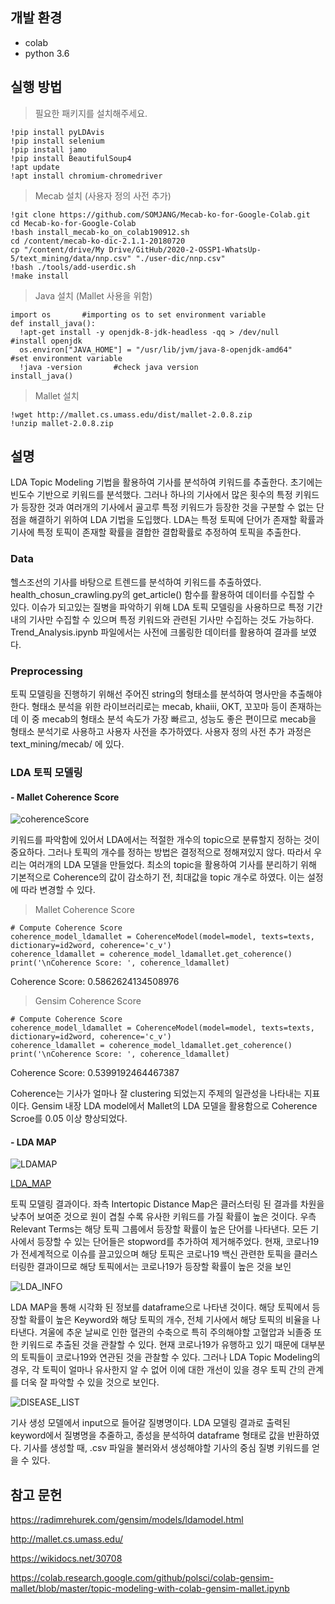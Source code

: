 ## 개발 환경
- colab
- python 3.6

## 실행 방법
> 필요한 패키지를 설치해주세요. 
```
!pip install pyLDAvis
!pip install selenium
!pip install jamo
!pip install BeautifulSoup4
!apt update
!apt install chromium-chromedriver 
```

> Mecab 설치 (사용자 정의 사전 추가) 
```
!git clone https://github.com/SOMJANG/Mecab-ko-for-Google-Colab.git
cd Mecab-ko-for-Google-Colab
!bash install_mecab-ko_on_colab190912.sh
cd /content/mecab-ko-dic-2.1.1-20180720
cp "/content/drive/My Drive/GitHub/2020-2-OSSP1-WhatsUp-5/text_mining/data/nnp.csv" "./user-dic/nnp.csv"
!bash ./tools/add-userdic.sh
!make install
```

> Java 설치 (Mallet 사용을 위함) 
```
import os       #importing os to set environment variable
def install_java():
  !apt-get install -y openjdk-8-jdk-headless -qq > /dev/null      #install openjdk
  os.environ["JAVA_HOME"] = "/usr/lib/jvm/java-8-openjdk-amd64"     #set environment variable
  !java -version       #check java version
install_java()
```

> Mallet 설치
```
!wget http://mallet.cs.umass.edu/dist/mallet-2.0.8.zip
!unzip mallet-2.0.8.zip
```

## 설명

LDA Topic Modeling 기법을 활용하여 기사를 분석하여 키워드를 추출한다. 초기에는 빈도수 기반으로 키워드를 분석했다. 그러나 하나의 기사에서 많은 횟수의 특정 키워드가 등장한 것과 여러개의 기사에서 골고루 특정 키워드가 등장한 것을 구분할 수 없는 단점을 해결하기 위하여 LDA 기법을 도입했다. LDA는 특정 토픽에 단어가 존재할 확률과 기사에 특정 토픽이 존재할 확률을 결합한 결합확률로 추정하여 토픽을 추출한다.


### Data
헬스조선의 기사를 바탕으로 트렌드를 분석하여 키워드를 추출하였다. health_chosun_crawling.py의 get_article() 함수를 활용하여 데이터를 수집할 수 있다.
이슈가 되고있는 질병을 파악하기 위해 LDA 토픽 모델링을 사용하므로 특정 기간 내의 기사만 수집할 수 있으며 특정 키워드와 관련된 기사만 수집하는 것도 가능하다.
Trend_Analysis.ipynb 파일에서는 사전에 크롤링한 데이터를 활용하여 결과를 보였다.


### Preprocessing
토픽 모델링을 진행하기 위해선 주어진 string의 형태소를 분석하여 명사만을 추출해야한다. 형태소 분석을 위한 라이브러리로는 mecab, khaiii, OKT, 꼬꼬마 등이 존재하는데
이 중 mecab의 형태소 분석 속도가 가장 빠르고, 성능도 좋은 편이므로 mecab을 형태소 분석기로 사용하고 사용자 사전을 추가하였다. 사용자 정의 사전 추가 과정은  text_mining/mecab/ 에 있다.


### LDA 토픽 모델링
#### - Mallet Coherence Score
<p>

![coherenceScore](https://csid-dgu.github.io/2020-2-OSSP1-WhatsUp-5/text_mining/output/coherence_values.png "Mallet Coherence Score")

키워드를 파악함에 있어서 LDA에서는 적절한 개수의 topic으로 분류할지 정하는 것이 중요하다. 그러나 토픽의 개수를 정하는 방법은 결정적으로 정해져있지 않다. 따라서 우리는 여러개의 LDA 모델을 만들었다. 최소의 topic을 활용하여 기사를 분리하기 위해 기본적으로 Coherence의 값이 감소하기 전, 최대값을 topic 개수로 하였다. 이는 설정에 따라 변경할 수 있다. <p>


> Mallet Coherence Score
```
# Compute Coherence Score
coherence_model_ldamallet = CoherenceModel(model=model, texts=texts, dictionary=id2word, coherence='c_v')
coherence_ldamallet = coherence_model_ldamallet.get_coherence()
print('\nCoherence Score: ', coherence_ldamallet)
```

Coherence Score:  0.5862624134508976

> Gensim Coherence Score
```
# Compute Coherence Score
coherence_model_ldamallet = CoherenceModel(model=model, texts=texts, dictionary=id2word, coherence='c_v')
coherence_ldamallet = coherence_model_ldamallet.get_coherence()
print('\nCoherence Score: ', coherence_ldamallet)
```

Coherence Score:  0.5399192464467387


Coherence는 기사가 얼마나 잘 clustering 되었는지 주제의 일관성을 나타내는 지표이다. Gensim 내장 LDA model에서 Mallet의 LDA 모델을 활용함으로
Coherence Scroe를 0.05 이상 향상되었다.

#### - LDA MAP
![LDAMAP](https://csid-dgu.github.io/2020-2-OSSP1-WhatsUp-5/text_mining/img/ldamap.png "ldamap")

[LDA_MAP](https://csid-dgu.github.io/2020-2-OSSP1-WhatsUp-5/text_mining/output/LDA_Map.html "lda") 
<p>토픽 모델링 결과이다. 좌측 Intertopic Distance Map은 클러스터링 된 결과를 차원을 낮추어 보여준 것으로 원이 겹칠 수록 유사한 키워드를 가질 확률이 높은 것이다.
우측 Relevant Terms는 해당 토픽 그룹에서 등장할 확률이 높은 단어를 나타낸다. 모든 기사에서 등장할 수 있는 단어들은 stopword를 추가하여 제거해주었다. 현재, 코로나19가 전세계적으로 이슈를 끌고있으며 해당 토픽은 코로나19 백신 관련한 토픽을 클러스터링한 결과이므로 해당 토픽에서는 코로나19가 등장할 확률이 높은 것을 보인

![LDA_INFO](https://csid-dgu.github.io/2020-2-OSSP1-WhatsUp-5/text_mining/img/lda_info.png "lda_info")
<p>LDA MAP을 통해 시각화 된 정보를 dataframe으로 나타낸 것이다. 해당 토픽에서 등장할 확률이 높은 Keyword와 해당 토픽의 개수, 전체 기사에서 해당 토픽의 비율을 나타낸다.
겨울에 추운 날씨로 인한 혈관의 수축으로 특히 주의해야할 고혈압과 뇌졸중 또한 키워드로 추출된 것을 관찰할 수 있다. 현재 코로나19가 유행하고 있기 때문에 대부분의 토픽들이 코로나19와 연관된 것을 관찰할 수 있다. 그러나 LDA Topic Modeling의 경우, 각 토픽이 얼마나 유사한지 알 수 없어 이에 대한 개선이 있을 경우 토픽 간의 관계를 더욱 잘 파악할 수 있을 것으로 보인다.

![DISEASE_LIST](https://csid-dgu.github.io/2020-2-OSSP1-WhatsUp-5/text_mining/img/disease_list.png "disease_list")
<p>기사 생성 모델에서 input으로 들어갈 질병명이다. LDA 모델링 결과로 출력된 keyword에서 질병명을 추줄하고, 종성을 분석하여 dataframe 형태로 값을 반환하였다. 기사를 생성할 때, .csv 파일을 불러와서 생성해야할 기사의 중심 질병 키워드를 얻을 수 있다.


## 참고 문헌
https://radimrehurek.com/gensim/models/ldamodel.html <p>
http://mallet.cs.umass.edu/ <p>
https://wikidocs.net/30708 <p>
https://colab.research.google.com/github/polsci/colab-gensim-mallet/blob/master/topic-modeling-with-colab-gensim-mallet.ipynb <p>

